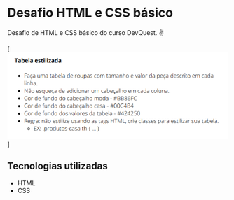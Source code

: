 # Desafio HTML e CSS básico
Desafio de HTML e CSS básico do curso DevQuest. ✌️ 

[<img src="src/images/screenshot.png" alt="desafio tabelas estilizadas">]

## Tecnologias utilizadas
- HTML
- CSS
